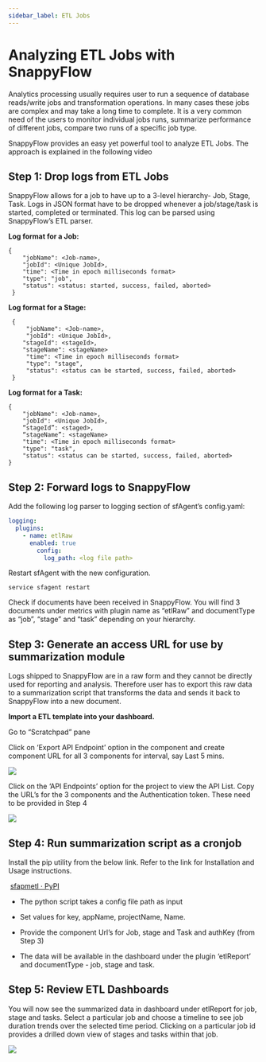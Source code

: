 ```yaml
---
sidebar_label: ETL Jobs
---
```

# Analyzing ETL Jobs with SnappyFlow

Analytics processing usually requires user to run a sequence of database reads/write jobs and transformation operations. In many cases these jobs are complex and may take a long time to complete. It is a very common need of the users to monitor individual jobs runs, summarize performance of different jobs, compare two runs of a specific job type. 

SnappyFlow provides an easy yet powerful tool to analyze ETL Jobs. The approach is explained in the following video
<picture></picture>

## Step 1: Drop logs from ETL Jobs

SnappyFlow allows for a job to have up to a 3-level hierarchy- Job, Stage, Task. Logs in JSON format have to be dropped whenever a job/stage/task is started, completed or terminated. This log can be parsed using SnappyFlow’s ETL parser. 

<div><b>Log format for a Job:</b></div>

```
{
    "jobName": <Job-name>,
    "jobId": <Unique JobId>,
    "time": <Time in epoch milliseconds format>
    "type": "job",
    "status": <status: started, success, failed, aborted> 
 }
```

<div><b>Log format for a Stage:</b></div>

```
 {
     "jobName": <Job-name>,
     "jobId": <Unique JobId>,
    "stageId": <stageId>,
    "stageName": <stageName>
     "time": <Time in epoch milliseconds format>
     "type": "stage", 
     "status": <status can be started, success, failed, aborted>
 } 
```

<div><b>Log format for a Task:</b></div>

```
{
    "jobName": <Job-name>,
    "jobId": <Unique JobId>,
    “stageId”: <staged>,
    “stageName”: <stageName>
    "time": <Time in epoch milliseconds format>
    "type": "task",
    "status": <status can be started, success, failed, aborted>
} 
```

## Step 2: Forward logs to SnappyFlow

Add the following log parser to logging section of sfAgent’s config.yaml:    

```yaml
logging:
  plugins:
    - name: etlRaw
      enabled: true
        config:
          log_path: <log file path>
```

Restart sfAgent with the new configuration.

```
service sfagent restart
```

Check if documents have been received in SnappyFlow. You will find 3 documents under metrics with plugin name as “etlRaw” and documentType as “job”, “stage” and “task” depending on your hierarchy. 

## Step 3: Generate an access URL for use by summarization module

Logs shipped to SnappyFlow are in a raw form and they cannot be directly used for reporting and analysis. Therefore user has to export this raw data to a summarization script that transforms the data and sends it back to SnappyFlow into a new document. 

**Import a ETL template into your dashboard.** 

Go to “Scratchpad” pane 

Click on ‘Export API Endpoint’ option in the component and create component  URL for all 3 components for interval, say Last 5 mins. 

<img src="/img/Picture1.png" />

Click on the ‘API Endpoints’ option for the project to view the API List. Copy the URL’s for the 3 components and the Authentication token. These need to be provided in Step 4

<img src="/img/Picture2.png" />

## Step 4: Run summarization script as a cronjob

Install the pip utility from the below link. Refer to the link for Installation and Usage instructions.

​      [sfapmetl · PyPI](https://pypi.org/project/sfapmetl/)

- The python script takes a config file path as input

- Set values for key, appName, projectName, Name.
- Provide the component Url’s for Job, stage and Task and authKey (from Step 3)
- The data will be available in the dashboard under the plugin ‘etlReport’ and documentType - job, stage and task.

## Step 5: Review ETL Dashboards

You will now see the summarized data in dashboard under etlReport for job, stage and tasks. Select a particular job and choose a timeline to see job duration trends over the selected time period. Clicking on a particular job id provides a drilled down view of stages and tasks within that job. 

<img src="/img/Picture3.png" />

